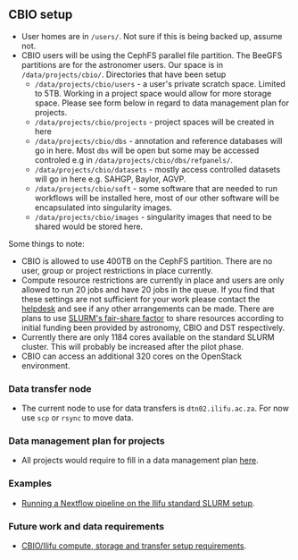 ## CBIO setup

* User homes are in `/users/`. Not sure if this is being backed up, assume not.
* CBIO users will be using the CephFS parallel file partition. The BeeGFS partitions are for the astronomer users. Our space is in `/data/projects/cbio/`. Directories that have been setup
  * `/data/projects/cbio/users` - a user's private scratch space. Limited to 5TB. Working in a project space would allow for more storage space. Please see form below in regard to data management plan for projects. 
  * `/data/projects/cbio/projects` - project spaces will be created in here
  * `/data/projects/cbio/dbs` - annotation and reference databases will go in here. Most `dbs` will be open but some may be accessed controled e.g in `/data/projects/cbio/dbs/refpanels/`.
  * `/data/projects/cbio/datasets` - mostly access controlled datasets will go in here e.g. SAHGP, Baylor, AGVP.
  * `/data/projects/cbio/soft` - some software that are needed to run workflows will be installed here, most of our other software will be encapsulated into singularity images.
  * `/data/projects/cbio/images` - singularity images that need to be shared would be stored here.

Some things to note:
* CBIO is allowed to use 400TB on the CephFS partition. There are no user, group or project restrictions in place currently.
* Compute resource restrictions are currently in place and users are only allowed to run 20 jobs and have 20 jobs in the queue. If you find that these settings are not sufficient for your work please contact the [helpdesk](https://ilifu.freshdesk.com/support/home) and see if any other arrangements can be made. There are plans to use [SLURM's fair-share factor](https://slurm.schedmd.com/priority_multifactor.html#fairshare)  to share resources according to initial funding been provided by astronomy, CBIO and DST respectively.
* Currently there are only 1184 cores available on the standard SLURM cluster. This will probably be increased after the pilot phase.
* CBIO can access an additional 320 cores on the OpenStack environment.

### Data transfer node
* The current node to use for data transfers is `dtn02.ilifu.ac.za`. For now use `scp` or `rsync` to move data.

### Data management plan for projects
* All projects would require to fill in a data management plan [here](https://forms.gle/RMJuj5xJdfFRR6CZ8).

### Examples
* [Running a Nextflow pipeline on the Ilifu standard SLURM setup](https://github.com/grbot/run-fastqc/tree/ilifu).

### Future work and data requirements
* [CBIO/Ilifu compute, storage and transfer setup requirements](http://web.cbio.uct.ac.za/~gerrit/slides/CBIO-Ilifu-compute-storage-and-transfer-setup.pdf).